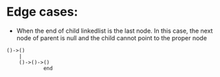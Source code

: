 # Edge cases:

- When the end of child linkedlist is the last node. In this case, the next node of parent is null and the child cannot point to the proper node
```
()->()
    |
    ()->()->()
            end
```
